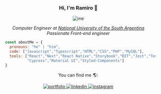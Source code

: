 <div align="center">
  <h3>Hi, I'm Ramiro 👋</h3>
  <img src="https://ramirofraysse.vercel.app/_next/image?url=%2F_next%2Fstatic%2Fmedia%2Ftitle.1ece132c.webp&w=256&q=75" alt="me">
   <p>
    <em>Computer Engineer at <a href="https://www.uns.edu.ar/">National University of the South Argentina</a></em><br>
    <em>Passionate Front-end engineer</em>
  </p>
</div>

```js
  const aboutMe = {
    pronouns: "he" | "him",
    code: ["Javascript","Typescript","HTML","CSS","PHP","MySQL"],
    tools: ["React","Next","React Native","Storybook","BIT","Jest","Testing Library",
            "Cypress","Material UI","Styled-Components"]
  }
```
<!-- [![Ramiro GitHub stats](https://github-readme-stats.vercel.app/api?username=RamiroFraysse)](https://github.com/anuraghazra/github-readme-stats) -->

<div align="center">
    <p>You can find me 🌎:</p>
    <a href="https://ramirofraysse.vercel.app/">
      <img src="https://icongr.am/fontawesome/book.svg?size=20&color=68176d" alt="portfolio">
    </a>
    <a href="https://www.linkedin.com/in/ramiro-fraysse-404991215/">
      <img src="https://icongr.am/devicon/linkedin-original.svg?size=20&color=68176d" alt="linkedin">
    </a>
    <a href="https://www.instagram.com/ramirofraysse/">
      <img src="https://icongr.am/entypo/instagram.svg?size=20&color=f25206" alt="instagram">
    </a>
</div>

<!--
**RamiroFraysse/RamiroFraysse** is a ✨ _special_ ✨ repository because its `README.md` (this file) appears on your GitHub profile.

Here are some ideas to get you started:

- 🔭 I’m currently working on ...
- 🌱 I’m currently learning ...
- 👯 I’m looking to collaborate on ...
- 🤔 I’m looking for help with ...
- 💬 Ask me about ...
- 📫 How to reach me: ...
- 😄 Pronouns: ...
- ⚡ Fun fact: ...
-->
